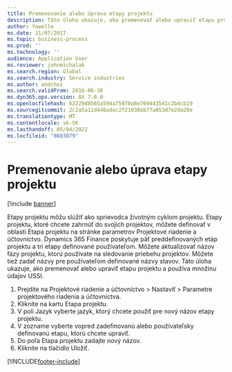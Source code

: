 ```yaml
---
title: Premenovanie alebo úprava etapy projektu
description: Táto úloha ukazuje, ako premenovať alebo upraviť etapu projektu.
author: Yowelle
ms.date: 11/07/2017
ms.topic: business-process
ms.prod: ''
ms.technology: ''
audience: Application User
ms.reviewer: johnmichalak
ms.search.region: Global
ms.search.industry: Service industries
ms.author: andchoi
ms.search.validFrom: 2016-06-30
ms.dyn365.ops.version: AX 7.0.0
ms.openlocfilehash: 62229d8565a594a75970a8e769443541c2b4cb19
ms.sourcegitcommit: 2c2a5a11d446adec2f21030ab77a053d7e2da28e
ms.translationtype: MT
ms.contentlocale: sk-SK
ms.lasthandoff: 05/04/2022
ms.locfileid: "8683879"
---
```

# <a name="rename-or-modify-a-project-stage"></a>Premenovanie alebo úprava etapy projektu

[!include [banner](../../includes/banner.md)]

Etapy projektu môžu slúžiť ako sprievodca životným cyklom projektu. Etapy projektu, ktoré chcete zahrnúť do svojich projektov, môžete definovať v oblasti Etapa projektu na stránke parametrov Projektové riadenie a účtovníctvo. Dynamics 365 Finance poskytuje päť preddefinovaných etáp projektu a tri etapy definované používateľom. Môžete aktualizovať názov fázy projektu, ktorú používate na sledovanie priebehu projektov. Môžete tiež zadať názvy pre používateľom definované názvy stavov. Táto úloha ukazuje, ako premenovať alebo upraviť etapu projektu a používa množinu údajov USSI.

1. Prejdite na Projektové riadenie a účtovníctvo > Nastaviť > Parametre projektového riadenia a účtovníctva.
2. Kliknite na kartu Etapa projektu.
3. V poli Jazyk vyberte jazyk, ktorý chcete použiť pre nový názov etapy projektu.
4. V zozname vyberte vopred zadefinovanú alebo používateľsky definovanú etapu, ktorú chcete upraviť. 
5. Do poľa Etapa projektu zadajte nový názov.
6. Kliknite na tlačidlo Uložiť.


[!INCLUDE[footer-include](../../includes/footer-banner.md)]